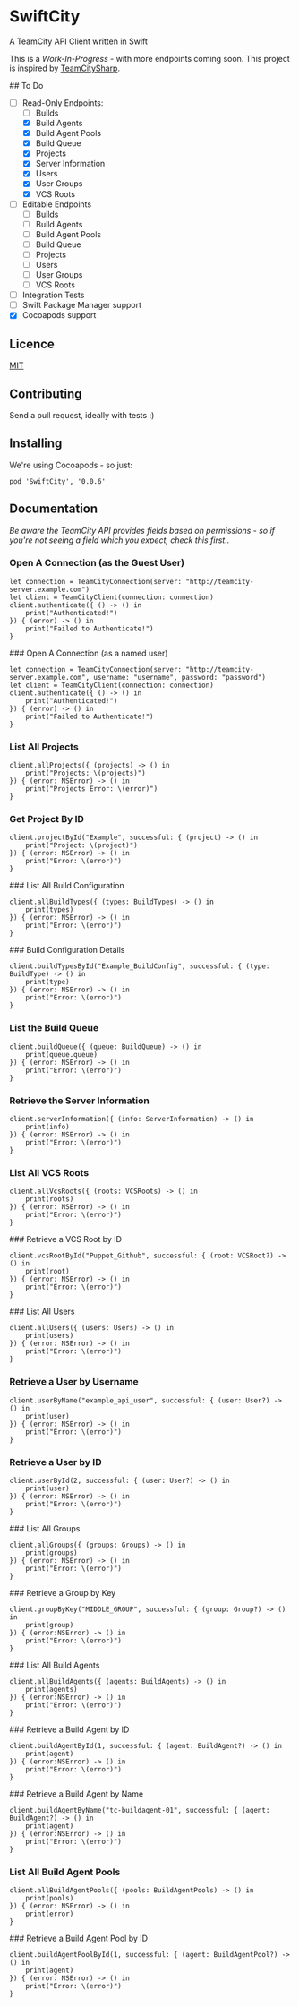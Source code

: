 # SwiftCity
A TeamCity API Client written in Swift

This is a _Work-In-Progress_ - with more endpoints coming soon.
This project is inspired by [TeamCitySharp](https://github.com/stack72/teamcitysharp).

## To Do
- [ ] Read-Only Endpoints:
  - [ ] Builds
  - [x] Build Agents
  - [x] Build Agent Pools
  - [x] Build Queue
  - [x] Projects
  - [x] Server Information
  - [x] Users
  - [x] User Groups
  - [x] VCS Roots
- [ ] Editable Endpoints
  - [ ] Builds
  - [ ] Build Agents
  - [ ] Build Agent Pools
  - [ ] Build Queue
  - [ ] Projects
  - [ ] Users
  - [ ] User Groups
  - [ ] VCS Roots
- [ ] Integration Tests
- [ ] Swift Package Manager support
- [x] Cocoapods support

## Licence
[MIT](http://tombuildsstuff.mit-license.org)

## Contributing
Send a pull request, ideally with tests :)

## Installing
We're using Cocoapods - so just:
```
pod 'SwiftCity', '0.0.6'
```

## Documentation
_Be aware the TeamCity API provides fields based on permissions - so if you're not seeing a field which you expect, check this first.._

### Open A Connection (as the Guest User)
```
let connection = TeamCityConnection(server: "http://teamcity-server.example.com")
let client = TeamCityClient(connection: connection)
client.authenticate({ () -> () in
    print("Authenticated!")
}) { (error) -> () in
    print("Failed to Authenticate!")
}
```

### Open A Connection (as a named user)
```
let connection = TeamCityConnection(server: "http://teamcity-server.example.com", username: "username", password: "password")
let client = TeamCityClient(connection: connection)
client.authenticate({ () -> () in
    print("Authenticated!")
}) { (error) -> () in
    print("Failed to Authenticate!")
}
```

### List All Projects
```
client.allProjects({ (projects) -> () in
    print("Projects: \(projects)")
}) { (error: NSError) -> () in
    print("Projects Error: \(error)")
}
```

### Get Project By ID
```
client.projectById("Example", successful: { (project) -> () in
    print("Project: \(project)")
}) { (error: NSError) -> () in
    print("Error: \(error)")
}
```

### List All Build Configuration
```
client.allBuildTypes({ (types: BuildTypes) -> () in
    print(types)
}) { (error: NSError) -> () in
    print("Error: \(error)")
}
```

### Build Configuration Details
```
client.buildTypesById("Example_BuildConfig", successful: { (type: BuildType) -> () in
    print(type)
}) { (error: NSError) -> () in
    print("Error: \(error)")
}
```

### List the Build Queue
```
client.buildQueue({ (queue: BuildQueue) -> () in
    print(queue.queue)
}) { (error: NSError) -> () in
    print("Error: \(error)")
}
```

### Retrieve the Server Information
```
client.serverInformation({ (info: ServerInformation) -> () in
    print(info)
}) { (error: NSError) -> () in
    print("Error: \(error)")
}
```

### List All VCS Roots
```
client.allVcsRoots({ (roots: VCSRoots) -> () in
    print(roots)
}) { (error: NSError) -> () in
    print("Error: \(error)")
}
```

### Retrieve a VCS Root by ID
```
client.vcsRootById("Puppet_Github", successful: { (root: VCSRoot?) -> () in
    print(root)
}) { (error: NSError) -> () in
    print("Error: \(error)")
}
```

### List All Users
```
client.allUsers({ (users: Users) -> () in
    print(users)
}) { (error: NSError) -> () in
    print("Error: \(error)")
}
```

### Retrieve a User by Username
```
client.userByName("example_api_user", successful: { (user: User?) -> () in
    print(user)
}) { (error: NSError) -> () in
    print("Error: \(error)")
}
```

### Retrieve a User by ID
```
client.userById(2, successful: { (user: User?) -> () in
    print(user)
}) { (error: NSError) -> () in
    print("Error: \(error)")
}
```

### List All Groups
```
client.allGroups({ (groups: Groups) -> () in
    print(groups)
}) { (error: NSError) -> () in
    print("Error: \(error)")
}
```

### Retrieve a Group by Key
```
client.groupByKey("MIDDLE_GROUP", successful: { (group: Group?) -> () in
    print(group)
}) { (error:NSError) -> () in
    print("Error: \(error)")
}
```

### List All Build Agents
```
client.allBuildAgents({ (agents: BuildAgents) -> () in
    print(agents)
}) { (error:NSError) -> () in
    print("Error: \(error)")
}
```

### Retrieve a Build Agent by ID
```
client.buildAgentById(1, successful: { (agent: BuildAgent?) -> () in
    print(agent)
}) { (error:NSError) -> () in
    print("Error: \(error)")
}
```

### Retrieve a Build Agent by Name
```
client.buildAgentByName("tc-buildagent-01", successful: { (agent: BuildAgent?) -> () in
    print(agent)
}) { (error:NSError) -> () in
    print("Error: \(error)")
}
```

### List All Build Agent Pools
```
client.allBuildAgentPools({ (pools: BuildAgentPools) -> () in
    print(pools)
}) { (error: NSError) -> () in
    print(error)
}
```

### Retrieve a Build Agent Pool by ID
```
client.buildAgentPoolById(1, successful: { (agent: BuildAgentPool?) -> () in
    print(agent)
}) { (error: NSError) -> () in
    print("Error: \(error)")
}
```
